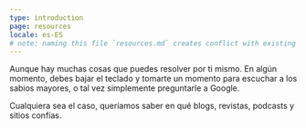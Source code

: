 ```yaml
---
type: introduction
page: resources
locale: es-ES
# note: naming this file `resources.md` creates conflict with existing `resources.yml`
---
```


Aunque hay muchas cosas que puedes resolver por ti mismo. En algún momento, debes bajar el teclado y tomarte un momento para escuchar a los sabios mayores, o tal vez simplemente preguntarle a Google.

Cualquiera sea el caso, queríamos saber en qué blogs, revistas, podcasts y sitios confías.